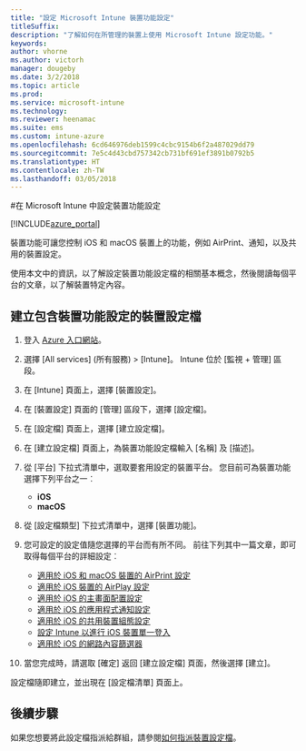 ```yaml
---
title: "設定 Microsoft Intune 裝置功能設定"
titleSuffix: 
description: "了解如何在所管理的裝置上使用 Microsoft Intune 設定功能。"
keywords: 
author: vhorne
ms.author: victorh
manager: dougeby
ms.date: 3/2/2018
ms.topic: article
ms.prod: 
ms.service: microsoft-intune
ms.technology: 
ms.reviewer: heenamac
ms.suite: ems
ms.custom: intune-azure
ms.openlocfilehash: 6cd646976deb1599c4cbc9154b6f2a487029dd79
ms.sourcegitcommit: 7e5c4d43cbd757342cb731bf691ef3891b0792b5
ms.translationtype: HT
ms.contentlocale: zh-TW
ms.lasthandoff: 03/05/2018
---
```

#<a name="configure-device-feature-settings-in-microsoft-intune"></a>在 Microsoft Intune 中設定裝置功能設定

[!INCLUDE[azure_portal](./includes/azure_portal.md)]

裝置功能可讓您控制 iOS 和 macOS 裝置上的功能，例如 AirPrint、通知，以及共用的裝置設定。

使用本文中的資訊，以了解設定裝置功能設定檔的相關基本概念，然後閱讀每個平台的文章，以了解裝置特定內容。

## <a name="create-a-device-profile-containing-device-feature-settings"></a>建立包含裝置功能設定的裝置設定檔

1. 登入 [Azure 入口網站](https://portal.azure.com)。
2. 選擇 [All services] (所有服務) > [Intune]。 Intune 位於 [監視 + 管理] 區段。
3. 在 [Intune] 頁面上，選擇 [裝置設定]。
2. 在 [裝置設定] 頁面的 [管理] 區段下，選擇 [設定檔]。
3. 在 [設定檔] 頁面上，選擇 [建立設定檔]。
4. 在 [建立設定檔] 頁面上，為裝置功能設定檔輸入 [名稱] 及 [描述]。
5. 從 [平台] 下拉式清單中，選取要套用設定的裝置平台。 您目前可為裝置功能選擇下列平台之一︰
    - **iOS**
    - **macOS**
6. 從 [設定檔類型] 下拉式清單中，選擇 [裝置功能]。 
7. 您可設定的設定值隨您選擇的平台而有所不同。 前往下列其中一篇文章，即可取得每個平台的詳細設定︰
    - [適用於 iOS 和 macOS 裝置的 AirPrint 設定](air-print-settings-ios-macos.md)
    - [適用於 iOS 裝置的 AirPlay 設定](airplay-settings-ios.md)
    - [適用於 iOS 的主畫面配置設定](home-screen-settings-ios.md)
    - [適用於 iOS 的應用程式通知設定](app-notification-settings-ios.md)
    - [適用於 iOS 的共用裝置組態設定](shared-device-settings-ios.md)
    - [設定 Intune 以進行 iOS 裝置單一登入](sso-ios.md)
    - [適用於 iOS 的網路內容篩選器](web-content-filter-settings-ios.md)

8. 當您完成時，請選取 [確定] 返回 [建立設定檔] 頁面，然後選擇 [建立]。

設定檔隨即建立，並出現在 [設定檔清單] 頁面上。
## <a name="next-steps"></a>後續步驟

如果您想要將此設定檔指派給群組，請參閱[如何指派裝置設定檔](device-profile-assign.md)。



